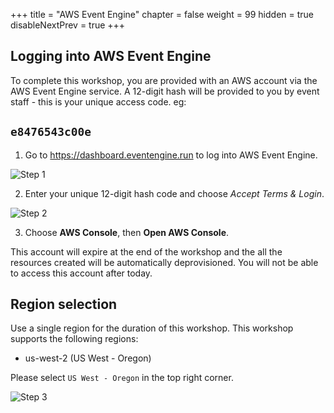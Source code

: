 +++
title = "AWS Event Engine"
chapter = false
weight = 99
hidden = true
disableNextPrev = true
+++


## Logging into AWS Event Engine

To complete this workshop, you are provided with an AWS account via the AWS Event Engine service. A 12-digit hash will be provided to you by event staff - this is your unique access code.
eg:
## `e8476543c00e`


1. Go to https://dashboard.eventengine.run to log into AWS Event Engine.

![Step 1](/images/getting_started/c9-step1.png)

2. Enter your unique 12-digit hash code and choose *Accept Terms & Login*.

![Step 2](/images/getting_started/c9-step2.png)

3. Choose **AWS Console**, then **Open AWS Console**.

This account will expire at the end of the workshop and the all the resources created will be automatically deprovisioned. You will not be able to access this account after today.

## Region selection

Use a single region for the duration of this workshop. This workshop supports the following regions:

- us-west-2 (US West - Oregon)

Please select `US West - Oregon` in the top right corner.

![Step 3](/images/getting_started/c9-step3.png)